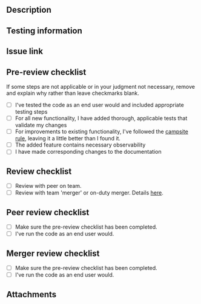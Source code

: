 ## Description
<!--- Describe your changes in detail -->
<!--- Why is this change required? What problem does it solve? -->

## Testing information
<!--- Please describe in detail how you tested your changes. -->
<!--- This section should be through enough that reviewers can replicate the testing. -->

## Issue link
<!-- Add a link to the issue -->

## Pre-review checklist

If some steps are not applicable or in your judgment not necessary, remove and explain why rather than leave checkmarks blank.

- [ ] I've tested the code as an end user would and included appropriate testing steps 
- [ ] For all new functionality, I have added thorough, applicable tests that validate my changes
- [ ] For improvements to existing functionality, I've followed the [campsite rule](https://github.com/encodium/.github-private/blob/main/profile/pages/dev-standards.md#git), leaving it a little better than I found it. 
- [ ] The added feature contains necessary observability
- [ ] I have made corresponding changes to the documentation

## Review checklist
- [ ] Review with peer on team.
- [ ] Review with team 'merger' or on-duty merger. Details [here](https://github.com/encodium/.github-private/blob/main/profile/pages/dev-standards.md#git). 

## Peer review checklist

- [ ] Make sure the pre-review checklist has been completed.
- [ ] I've run the code as an end user would.

## Merger review checklist

- [ ] Make sure the pre-review checklist has been completed.
- [ ] I've run the code as an end user would.

## Attachments
<!-- This section is optional, but should be used to share items such as UI screenshots or test files, when applicable -->